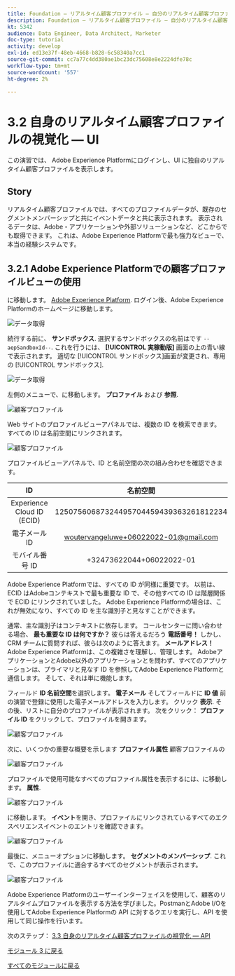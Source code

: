 ```yaml
---
title: Foundation — リアルタイム顧客プロファイル — 自分のリアルタイム顧客プロファイルを視覚化 — UI
description: Foundation — リアルタイム顧客プロファイル — 自分のリアルタイム顧客プロファイルを視覚化 — UI
kt: 5342
audience: Data Engineer, Data Architect, Marketer
doc-type: tutorial
activity: develop
exl-id: ed13e37f-48eb-4668-b828-6c58340a7cc1
source-git-commit: cc7a77c4dd380ae1bc23dc75608e8e2224dfe78c
workflow-type: tm+mt
source-wordcount: '557'
ht-degree: 2%

---
```


# 3.2 自身のリアルタイム顧客プロファイルの視覚化 — UI

この演習では、 Adobe Experience Platformにログインし、UI に独自のリアルタイム顧客プロファイルを表示します。

## Story

リアルタイム顧客プロファイルでは、すべてのプロファイルデータが、既存のセグメントメンバーシップと共にイベントデータと共に表示されます。 表示されるデータは、Adobe・アプリケーションや外部ソリューションなど、どこからでも取得できます。 これは、Adobe Experience Platformで最も強力なビューで、本当の経験システムです。

## 3.2.1 Adobe Experience Platformでの顧客プロファイルビューの使用

に移動します。 [Adobe Experience Platform](https://experience.adobe.com/platform). ログイン後、Adobe Experience Platformのホームページに移動します。

![データ取得](../module2/images/home.png)

続行する前に、 **サンドボックス**. 選択するサンドボックスの名前はです ``--aepSandboxId--``. これを行うには、 **[!UICONTROL 実稼動版]** 画面の上の青い線で表示されます。 適切な [!UICONTROL サンドボックス]画面が変更され、専用の [!UICONTROL サンドボックス].

![データ取得](../module2/images/sb1.png)

左側のメニューで、に移動します。 **プロファイル** および **参照**.

![顧客プロファイル](./images/homemenu.png)

Web サイトのプロファイルビューアパネルでは、複数の ID を検索できます。 すべての ID は名前空間にリンクされます。

![顧客プロファイル](./images/identities.png)

プロファイルビューアパネルで、ID と名前空間の次の組み合わせを確認できます。

| ID | 名前空間 |
|:-------------:| :---------------:|
| Experience Cloud ID (ECID) | 12507560687324495704459439363261812234 |
| 電子メール ID | woutervangeluwe+06022022-01@gmail.com |
| モバイル番号 ID | +32473622044+06022022-01 |

Adobe Experience Platformでは、すべての ID が同様に重要です。 以前は、ECID はAdobeコンテキストで最も重要な ID で、その他すべての ID は階層関係で ECID にリンクされていました。 Adobe Experience Platformの場合は、これが無効になり、すべての ID を主な識別子と見なすことができます。

通常、主な識別子はコンテキストに依存します。 コールセンターに問い合わせる場合、 **最も重要な ID は何ですか？** 彼らは答えるだろう **電話番号！** しかし、CRM チームに質問すれば、彼らは次のように答えます。 **メールアドレス！**  Adobe Experience Platformは、この複雑さを理解し、管理します。 AdobeアプリケーションとAdobe以外のアプリケーションとを問わず、すべてのアプリケーションは、プライマリと見なす ID を参照してAdobe Experience Platformと通信します。 そして、それは単に機能します。

フィールド **ID 名前空間**&#x200B;を選択します。 **電子メール** そしてフィールドに **ID 値** 前の演習で登録に使用した電子メールアドレスを入力します。 クリック **表示**. その後、リストに自分のプロファイルが表示されます。 次をクリック： **プロファイル ID** をクリックして、プロファイルを開きます。

![顧客プロファイル](./images/popupecid.png)

次に、いくつかの重要な概要を示します **プロファイル属性** 顧客プロファイルの

![顧客プロファイル](./images/profile.png)

プロファイルで使用可能なすべてのプロファイル属性を表示するには、に移動します。 **属性**.

![顧客プロファイル](./images/profilattr.png)

に移動します。 **イベント**&#x200B;を開き、プロファイルにリンクされているすべてのエクスペリエンスイベントのエントリを確認できます。

![顧客プロファイル](./images/profileee.png)

最後に、メニューオプションに移動します。 **セグメントのメンバーシップ**. これで、このプロファイルに適合するすべてのセグメントが表示されます。

![顧客プロファイル](./images/profileseg.png)

Adobe Experience Platformのユーザーインターフェイスを使用して、顧客のリアルタイムプロファイルを表示する方法を学びました。PostmanとAdobe I/Oを使用してAdobe Experience Platformの API に対するクエリを実行し、API を使用して同じ操作を行います。

次のステップ： [3.3 自身のリアルタイム顧客プロファイルの視覚化 — API](./ex3.md)

[モジュール 3 に戻る](./real-time-customer-profile.md)

[すべてのモジュールに戻る](../../overview.md)

